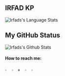 ## IRFAD KP




<img align="center" alt="Irfads's Language Stats" src="https://github-readme-stats.vercel.app/api/top-langs/?username=irfadkp&langs_count=10&layout=compact&hide=html%22&hide_border=true&theme=vision-friendly-dark&bg_color=0D1117" />
  
 
<br>

**My GitHub Status**
---



<img align="center" alt="Irfads's Github Stats" src="https://github-readme-stats.vercel.app/api?username=irfadkp&show_icons=true&theme=radical " />


  ####  How to reach me:   
  
  [<img src="https://img.icons8.com/color/48/000000/twitter.png" width="3.5%"/>](https://twitter.com/Alirfad)
  [<img src="https://img.icons8.com/color/48/000000/linkedin.png" width="3.5%"/>](https://www.linkedin.com/in/irfad-kp-8b1077132/)
  [<img src="https://img.icons8.com/fluent/48/000000/facebook-new.png" width="3.5%"/>]()
  [<img src="https://img.icons8.com/fluent/48/000000/instagram-new.png" width="3.5%"/>](https://www.instagram.com/irfad_kodapparambil/)
  <a href="mailto:alirfad7@gmail.com"> <img src="https://img.icons8.com/fluent/48/000000/gmail.png" width="3.5%"/> </a>

